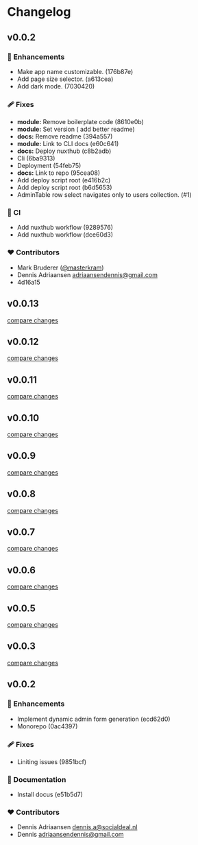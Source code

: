 # Changelog


## v0.0.2


### 🚀 Enhancements

- Make app name customizable. (176b87e)
- Add page size selector. (a613cea)
- Add dark mode. (7030420)

### 🩹 Fixes

- **module:** Remove boilerplate code (8610e0b)
- **module:** Set version ( add better readme)
- **docs:** Remove readme (394a557)
- **module:** Link to CLI docs (e60c641)
- **docs:** Deploy nuxthub (c8b2adb)
- Cli (6ba9313)
- Deployment (54feb75)
- **docs:** Link to repo (95cea08)
- Add deploy script root (e416b2c)
- Add deploy script root (b6d5653)
- AdminTable row select navigates only to users collection. (#1)

### 🤖 CI

- Add nuxthub workflow (9289576)
- Add nuxthub workflow (dce60d3)

### ❤️ Contributors

- Mark Bruderer ([@masterkram](https://github.com/masterkram))
- Dennis Adriaansen <adriaansendennis@gmail.com>
- 4d16a15 <Dennis Adriaansen>

## v0.0.13

[compare changes](https://undefined/undefined/compare/v0.0.12...v0.0.13)

## v0.0.12

[compare changes](https://undefined/undefined/compare/v0.0.11...v0.0.12)

## v0.0.11

[compare changes](https://undefined/undefined/compare/v0.0.10...v0.0.11)

## v0.0.10

[compare changes](https://undefined/undefined/compare/v0.0.9...v0.0.10)

## v0.0.9

[compare changes](https://undefined/undefined/compare/v0.0.8...v0.0.9)

## v0.0.8

[compare changes](https://undefined/undefined/compare/v0.0.7...v0.0.8)

## v0.0.7

[compare changes](https://undefined/undefined/compare/v0.0.6...v0.0.7)

## v0.0.6

[compare changes](https://undefined/undefined/compare/v0.0.5...v0.0.6)

## v0.0.5

[compare changes](https://undefined/undefined/compare/v0.0.3...v0.0.5)

## v0.0.3

[compare changes](https://undefined/undefined/compare/v0.0.2...v0.0.3)

## v0.0.2


### 🚀 Enhancements

- Implement dynamic admin form generation (ecd62d0)
- Monorepo (0ac4397)

### 🩹 Fixes

- Liniting issues (9851bcf)

### 📖 Documentation

- Install docus (e51b5d7)

### ❤️ Contributors

- Dennis Adriaansen <dennis.a@socialdeal.nl>
- Dennis <adriaansendennis@gmail.com>

